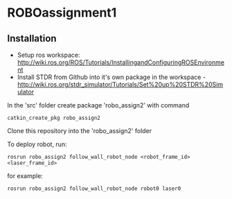 # ROBOassignment1

## Installation

* Setup ros workspace: http://wiki.ros.org/ROS/Tutorials/InstallingandConfiguringROSEnvironment
* Install STDR from Github into it's own package in the workspace - http://wiki.ros.org/stdr_simulator/Tutorials/Set%20up%20STDR%20Simulator

In the 'src' folder create package 'robo_assign2' with command
```
catkin_create_pkg robo_assign2
```
Clone this repository into the 'robo_assign2' folder

To deploy robot, run:
```
rosrun robo_assign2 follow_wall_robot_node <robot_frame_id> <laser_frame_id>
```

for example:
```
rosrun robo_assign2 follow_wall_robot_node robot0 laser0
```
